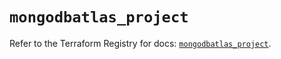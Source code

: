 # `mongodbatlas_project`

Refer to the Terraform Registry for docs: [`mongodbatlas_project`](https://registry.terraform.io/providers/mongodb/mongodbatlas/1.35.1/docs/resources/project).
